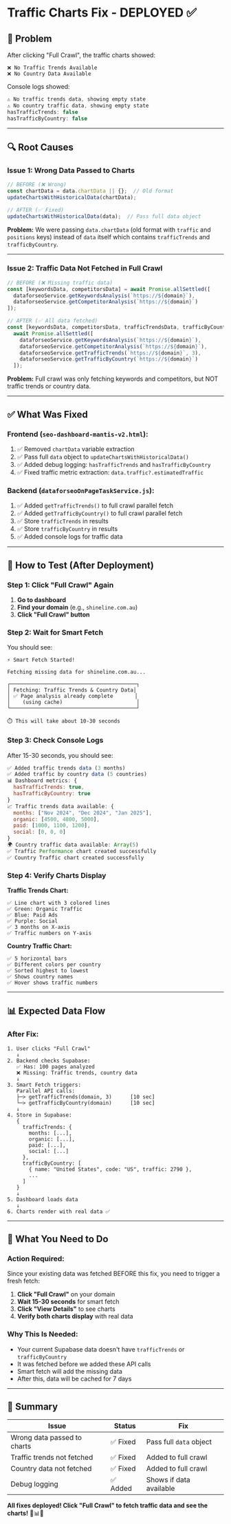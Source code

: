 # Traffic Charts Fix - DEPLOYED ✅

## 🐛 **Problem**

After clicking "Full Crawl", the traffic charts showed:
```
❌ No Traffic Trends Available
❌ No Country Data Available
```

Console logs showed:
```javascript
⚠️ No traffic trends data, showing empty state
⚠️ No country traffic data, showing empty state
hasTrafficTrends: false
hasTrafficByCountry: false
```

---

## 🔍 **Root Causes**

### **Issue 1: Wrong Data Passed to Charts**
```javascript
// BEFORE (❌ Wrong)
const chartData = data.chartData || {};  // Old format
updateChartsWithHistoricalData(chartData);

// AFTER (✅ Fixed)
updateChartsWithHistoricalData(data);  // Pass full data object
```

**Problem:** We were passing `data.chartData` (old format with `traffic` and `positions` keys) instead of `data` itself which contains `trafficTrends` and `trafficByCountry`.

---

### **Issue 2: Traffic Data Not Fetched in Full Crawl**
```javascript
// BEFORE (❌ Missing traffic data)
const [keywordsData, competitorsData] = await Promise.allSettled([
  dataforseoService.getKeywordsAnalysis(`https://${domain}`),
  dataforseoService.getCompetitorAnalysis(`https://${domain}`)
]);

// AFTER (✅ All data fetched)
const [keywordsData, competitorsData, trafficTrendsData, trafficByCountryData] = 
  await Promise.allSettled([
    dataforseoService.getKeywordsAnalysis(`https://${domain}`),
    dataforseoService.getCompetitorAnalysis(`https://${domain}`),
    dataforseoService.getTrafficTrends(`https://${domain}`, 3),
    dataforseoService.getTrafficByCountry(`https://${domain}`)
  ]);
```

**Problem:** Full crawl was only fetching keywords and competitors, but NOT traffic trends or country data.

---

## ✅ **What Was Fixed**

### **Frontend (`seo-dashboard-mantis-v2.html`):**
1. ✅ Removed `chartData` variable extraction
2. ✅ Pass full `data` object to `updateChartsWithHistoricalData()`
3. ✅ Added debug logging: `hasTrafficTrends` and `hasTrafficByCountry`
4. ✅ Fixed traffic metric extraction: `data.traffic?.estimatedTraffic`

### **Backend (`dataforseoOnPageTaskService.js`):**
1. ✅ Added `getTrafficTrends()` to full crawl parallel fetch
2. ✅ Added `getTrafficByCountry()` to full crawl parallel fetch
3. ✅ Store `trafficTrends` in results
4. ✅ Store `trafficByCountry` in results
5. ✅ Added console logs for traffic data

---

## 🚀 **How to Test (After Deployment)**

### **Step 1: Click "Full Crawl" Again**

1. **Go to dashboard**
2. **Find your domain** (e.g., `shineline.com.au`)
3. **Click "Full Crawl" button**

### **Step 2: Wait for Smart Fetch**

You should see:
```
⚡ Smart Fetch Started!

Fetching missing data for shineline.com.au...

┌─────────────────────────────────────────┐
│ Fetching: Traffic Trends & Country Data│
│ ✅ Page analysis already complete       │
│    (using cache)                        │
└─────────────────────────────────────────┘

⏱️ This will take about 10-30 seconds
```

### **Step 3: Check Console Logs**

After 15-30 seconds, you should see:
```javascript
✅ Added traffic trends data (3 months)
✅ Added traffic by country data (5 countries)
📊 Dashboard metrics: {
  hasTrafficTrends: true,
  hasTrafficByCountry: true
}
📈 Traffic trends data available: {
  months: ["Nov 2024", "Dec 2024", "Jan 2025"],
  organic: [4500, 4800, 5000],
  paid: [1000, 1100, 1200],
  social: [0, 0, 0]
}
🌍 Country traffic data available: Array(5)
✅ Traffic Performance chart created successfully
✅ Country Traffic chart created successfully
```

### **Step 4: Verify Charts Display**

**Traffic Trends Chart:**
```
✅ Line chart with 3 colored lines
✅ Green: Organic Traffic
✅ Blue: Paid Ads
✅ Purple: Social
✅ 3 months on X-axis
✅ Traffic numbers on Y-axis
```

**Country Traffic Chart:**
```
✅ 5 horizontal bars
✅ Different colors per country
✅ Sorted highest to lowest
✅ Shows country names
✅ Hover shows traffic numbers
```

---

## 📊 **Expected Data Flow**

### **After Fix:**
```
1. User clicks "Full Crawl"
   ↓
2. Backend checks Supabase:
   ✅ Has: 100 pages analyzed
   ❌ Missing: Traffic trends, country data
   ↓
3. Smart Fetch triggers:
   Parallel API calls:
   ├─> getTrafficTrends(domain, 3)      [10 sec]
   └─> getTrafficByCountry(domain)      [10 sec]
   ↓
4. Store in Supabase:
   {
     trafficTrends: {
       months: [...],
       organic: [...],
       paid: [...],
       social: [...]
     },
     trafficByCountry: [
       { name: "United States", code: "US", traffic: 2790 },
       ...
     ]
   }
   ↓
5. Dashboard loads data
   ↓
6. Charts render with real data ✅
```

---

## 🎯 **What You Need to Do**

### **Action Required:**

Since your existing data was fetched BEFORE this fix, you need to trigger a fresh fetch:

1. **Click "Full Crawl"** on your domain
2. **Wait 15-30 seconds** for smart fetch
3. **Click "View Details"** to see charts
4. **Verify both charts display** with real data

### **Why This Is Needed:**

- Your current Supabase data doesn't have `trafficTrends` or `trafficByCountry`
- It was fetched before we added these API calls
- Smart fetch will add the missing data
- After this, data will be cached for 7 days

---

## 📝 **Summary**

| Issue | Status | Fix |
|-------|--------|-----|
| Wrong data passed to charts | ✅ Fixed | Pass full `data` object |
| Traffic trends not fetched | ✅ Fixed | Added to full crawl |
| Country data not fetched | ✅ Fixed | Added to full crawl |
| Debug logging | ✅ Added | Shows if data available |

**All fixes deployed! Click "Full Crawl" to fetch traffic data and see the charts!** 🚀📊✨

